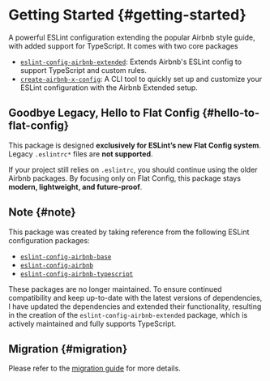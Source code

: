 # Getting Started {#getting-started}

A powerful ESLint configuration extending the popular Airbnb style guide, with added support for TypeScript. It comes with two core packages

- [`eslint-config-airbnb-extended`](../config/installation): Extends Airbnb's ESLint config to support TypeScript and custom rules.
- [`create-airbnb-x-config`](../cli/installation): A CLI tool to quickly set up and customize your ESLint configuration with the Airbnb Extended setup.


## Goodbye Legacy, Hello to Flat Config {#hello-to-flat-config}

This package is designed **exclusively for ESLint’s new Flat Config system**. Legacy `.eslintrc*` files are **not supported**.  

If your project still relies on `.eslintrc`, you should continue using the older Airbnb packages. By focusing only on Flat Config, this package stays **modern, lightweight, and future-proof**.

## Note {#note}

This package was created by taking reference from the following ESLint configuration packages:

- [`eslint-config-airbnb-base`](https://www.npmjs.com/package/eslint-config-airbnb-base)
- [`eslint-config-airbnb`](https://www.npmjs.com/package/eslint-config-airbnb)
- [`eslint-config-airbnb-typescript`](https://www.npmjs.com/package/eslint-config-airbnb-typescript)

These packages are no longer maintained. To ensure continued compatibility and keep up-to-date with the latest versions of dependencies, I have updated the dependencies and extended their functionality, resulting in the creation of the `eslint-config-airbnb-extended` package, which is actively maintained and fully supports TypeScript.

## Migration {#migration}

Please refer to the [migration guide](./migration) for more details.